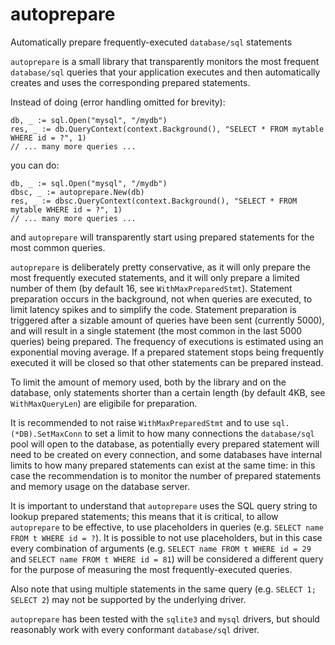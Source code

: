 # autoprepare
Automatically prepare frequently-executed `database/sql` statements

`autoprepare` is a small library that transparently monitors the most frequent `database/sql` queries that
your application executes and then automatically creates and uses the corresponding prepared statements.

Instead of doing (error handling omitted for brevity):

```
db, _ := sql.Open("mysql", "/mydb")
res, _ := db.QueryContext(context.Background(), "SELECT * FROM mytable WHERE id = ?", 1)
// ... many more queries ...
```

you can do:

```
db, _ := sql.Open("mysql", "/mydb")
dbsc, _ := autoprepare.New(db)
res, _ := dbsc.QueryContext(context.Background(), "SELECT * FROM mytable WHERE id = ?", 1)
// ... many more queries ...
```

and `autoprepare` will transparently start using prepared statements for the most common queries.

`autoprepare` is deliberately pretty conservative, as it will only prepare the most frequently executed 
statements, and it will only prepare a limited number of them (by default 16, see `WithMaxPreparedStmt`).
Statement preparation occurs in the background, not when queries are executed, to limit latency spikes
and to simplify the code. Statement preparation is triggered after a sizable amount of queries have been
sent (currently 5000), and will result in a single statement (the most common in the last 5000 queries)
being prepared. The frequency of executions is estimated using an exponential moving average.
If a prepared statement stops being frequently executed it will be closed so that other statements can be
prepared instead.

To limit the amount of memory used, both by the library and on the database, only statements shorter
than a certain length (by default 4KB, see `WithMaxQueryLen`) are eligibile for preparation.

It is recommended to not raise `WithMaxPreparedStmt` and to use `sql.(*DB).SetMaxConn` to set a limit to 
how many connections the `database/sql` pool will open to the database, as potentially every prepared
statement will need to be created on every connection, and some databases have internal limits to how
many prepared statements can exist at the same time: in this case the recommendation is to monitor the
number of prepared statements and memory usage on the database server.

It is important to understand that `autoprepare` uses the SQL query string to lookup prepared statements;
this means that it is critical, to allow `autoprepare` to be effective, to use placeholders in queries
(e.g. `SELECT name FROM t WHERE id = ?`). It is possible to not use placeholders, but in this case every
combination of arguments (e.g. `SELECT name FROM t WHERE id = 29` and `SELECT name FROM t WHERE id = 81`)
will be considered a different query for the purpose of measuring the most frequently-executed queries.

Also note that using multiple statements in the same query (e.g. `SELECT 1; SELECT 2`) may not be supported
by the underlying driver.

`autoprepare` has been tested with the `sqlite3` and `mysql` drivers, but should reasonably work with
every conformant `database/sql` driver.
